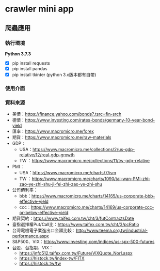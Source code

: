 # crawler mini app
## 爬蟲應用

### 執行環境
**Python 3.7.3**
- [x] pip install requests
- [x] pip install pandas
- [x] pip install tkinter (python 3.x版本都有自帶)

### 使用介面



### 資料來源  
* 美債：https://finance.yahoo.com/bonds?.tsrc=fin-srch
* 德債：https://www.investing.com/rates-bonds/germany-10-year-bond-yield
* 匯率：https://www.macromicro.me/forex
* 期貨：https://www.macromicro.me/raw-materials
* GDP：
    * USA：https://www.macromicro.me/collections/2/us-gdp-relative/12/real-gdp-growth
    * TW ：https://www.macromicro.me/collections/11/tw-gdp-relative
* PMI：
    * USA：https://www.macromicro.me/charts/7/ism
    * TW ：https://www.macromicro.me/charts/1090/tai-wan-PMI-zhi-zao-ye-zhi-shu-ji-fei-zhi-zao-ye-zhi-shu
* 公司債利率：
    * bbb：https://www.macromicro.me/charts/14165/us-corporate-bbb-effective-yield
    * ccc：https://www.macromicro.me/charts/14169/us-corporate-ccc-or-below-effective-yield
* 期貨契約：https://www.taifex.com.tw/cht/3/futContractsDate
* 臺指選擇權Put/Call比：https://www.taifex.com.tw/cht/3/pcRatio
* 台灣電機電子業進出口金額比較：http://www.teema.org.tw/industrial-performance.aspx
* S&P500、VIX：https://www.investing.com/indices/us-spx-500-futures
* 台股、台指期、VIX：
    * https://info512.taifex.com.tw/Future/VIXQuote_Norl.aspx
    * https://histock.tw/index-tw/FITX
    * https://histock.tw/tw



